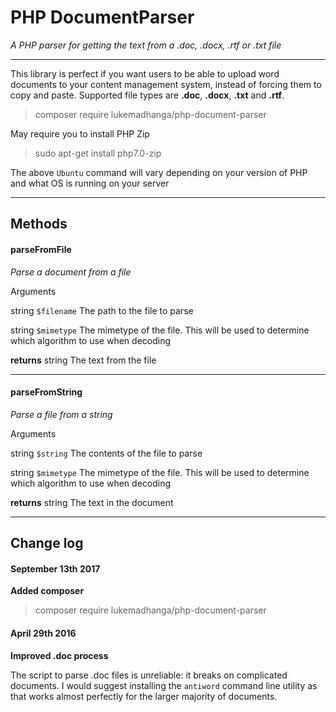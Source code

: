 # PHP DocumentParser #
*A PHP parser for getting the text from a .doc, .docx, .rtf or .txt file*


----------


This library is perfect if you want users to be able to upload word documents to your content management system, instead of forcing them to copy and paste. Supported file types are **.doc**, **.docx**, **.txt** and **.rtf**.

> composer require lukemadhanga/php-document-parser

May require you to install PHP Zip

> sudo apt-get install php7.0-zip

The above `Ubuntu` command will vary depending on your version of PHP and what OS is running on your server

----------


## Methods

#### parseFromFile
*Parse a document from a file*

Arguments

string  `$filename` The path to the file to parse

string `$mimetype` The mimetype of the file. This will be used to determine which algorithm to use when decoding

**returns** string The text from the file

---

#### parseFromString
*Parse a file from a string*

Arguments

string  `$string` The contents of the file to parse

string `$mimetype` The mimetype of the file. This will be used to determine which algorithm to use when decoding

**returns** string The text in the document

---

## Change log

#### September 13th 2017
**Added composer**

> composer require lukemadhanga/php-document-parser

#### April 29th 2016
**Improved .doc process**

The script to parse .doc files is unreliable: it breaks on complicated documents. I would suggest installing the `antiword` command line utility as that works almost perfectly for the larger majority of documents. 
